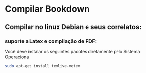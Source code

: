 # Compilar Bookdown

## Compilar no linux Debian e seus correlatos:

### suporte a Latex e compilação de PDF:
Você deve instalar os seguintes pacotes diretamente pelo Sistema Operacional

```bash
sudo apt-get install texlive-xetex
```
